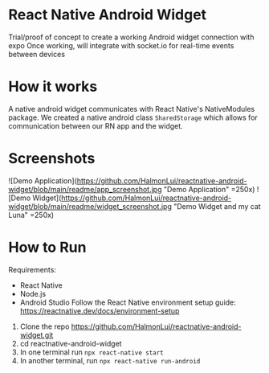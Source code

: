 # React Native Android Widget
Trial/proof of concept to create a working Android widget connection with expo
Once working, will integrate with socket.io for real-time events between devices

# How it works
A native android widget communicates with React Native's NativeModules package.
We created a native android class `SharedStorage` which allows for communication between our RN app and the widget.

# Screenshots
![Demo Application](https://github.com/HalmonLui/reactnative-android-widget/blob/main/readme/app_screenshot.jpg "Demo Application" =250x)
![Demo Widget](https://github.com/HalmonLui/reactnative-android-widget/blob/main/readme/widget_screenshot.jpg "Demo Widget and my cat Luna" =250x)

# How to Run
Requirements:
- React Native
- Node.js
- Android Studio
Follow the React Native environment setup guide: https://reactnative.dev/docs/environment-setup

1. Clone the repo https://github.com/HalmonLui/reactnative-android-widget.git
2. cd reactnative-android-widget
3. In one terminal run `npx react-native start`
4. In another terminal, run `npx react-native run-android`
